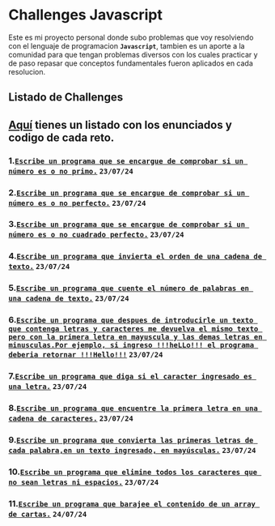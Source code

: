 # Challenges Javascript

Este es mi proyecto personal donde subo problemas que voy resolviendo con el lenguaje de programacion **``Javascript``**, tambien es un aporte a la comunidad para que tengan problemas diversos con los cuales practicar y de paso repasar que conceptos fundamentales fueron aplicados en cada resolucion.

## Listado de Challenges

## **[Aquí](https://github.com/jcbalbdev/Challenges-Javascript/tree/main/javascript/jcbalbdev/challenge) tienes un listado con los enunciados y codigo de cada reto.**

### **1.**[**`Escribe un programa que se encargue de comprobar si un número es o no primo.`**](https://github.com/jcbalbdev/Challenges-Javascript/blob/main/javascript/jcbalbdev/challenge/challenge1.js) **``23/07/24``**

### **2.**[**`Escribe un programa que se encargue de comprobar si un número es o no perfecto.`**](https://github.com/jcbalbdev/Challenges-Javascript/blob/main/javascript/jcbalbdev/challenge/challenge2.js) **``23/07/24``**

### **3.**[**`Escribe un programa que se encargue de comprobar si un número es o no cuadrado perfecto.`**](https://github.com/jcbalbdev/Challenges-Javascript/blob/main/javascript/jcbalbdev/challenge/challenge3.js) **``23/07/24``**

### **4.**[**`Escribe un programa que invierta el orden de una cadena de texto.`**](https://github.com/jcbalbdev/Challenges-Javascript/blob/main/javascript/jcbalbdev/challenge/challenge4.js) **``23/07/24``**

### **5.**[**`Escribe un programa que cuente el número de palabras en una cadena de texto.`**](https://github.com/jcbalbdev/Challenges-Javascript/blob/main/javascript/jcbalbdev/challenge/challenge5.js) **``23/07/24``**

### **6.**[**`Escribe un programa que despues de introducirle un texto que contenga letras y caracteres me devuelva el mismo texto pero con la primera letra en mayuscula y las demas letras en minusculas.Por ejemplo, si ingreso !!!heLLo!!! el programa deberia retornar !!!Hello!!!`**](https://github.com/jcbalbdev/Challenges-Javascript/blob/main/javascript/jcbalbdev/challenge/challenge6.js) **``23/07/24``**

### **7.**[**`Escribe un programa que diga si el caracter ingresado es una letra.`**](https://github.com/jcbalbdev/Challenges-Javascript/blob/main/javascript/jcbalbdev/challenge/challenge7.js) **``23/07/24``**

### **8.**[**`Escribe un programa que encuentre la primera letra en una cadena de caracteres.`**](https://github.com/jcbalbdev/Challenges-Javascript/blob/main/javascript/jcbalbdev/challenge/challenge8.js) **``23/07/24``**

### **9.**[**`Escribe un programa que convierta las primeras letras de cada palabra,en un texto ingresado, en mayúsculas.`**](https://github.com/jcbalbdev/Challenges-Javascript/blob/main/javascript/jcbalbdev/challenge/challenge9.js) **``23/07/24``**

### **10.**[**`Escribe un programa que elimine todos los caracteres que no sean letras ni espacios.`**](https://github.com/jcbalbdev/Challenges-Javascript/blob/main/javascript/jcbalbdev/challenge/challenge10.js) **``23/07/24``**

### **11.**[**`Escribe un programa que barajee el contenido de un array de cartas.`**](https://github.com/jcbalbdev/Challenges-Javascript/blob/main/javascript/jcbalbdev/challenge/challenge11.js) **``24/07/24``**

